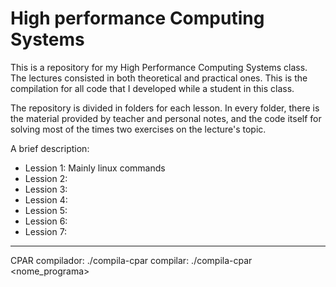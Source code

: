 # High performance Computing Systems

This is a repository for my High Performance Computing Systems class. The lectures consisted in both theoretical and practical ones. This is the compilation for all code that I developed while a student in this class. 

The repository is divided in folders for each lesson. In every folder, there is the material provided by teacher and personal notes, and the code itself for solving most of the times two exercises on the lecture's topic.

A brief description:

- Lession 1: Mainly linux commands
- Lession 2:
- Lession 3:
- Lession 4:
- Lession 5:
- Lession 6:
- Lession 7:

----
CPAR
compilador: ./compila-cpar
compilar: ./compila-cpar <nome_programa>
